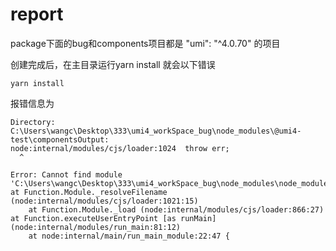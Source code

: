 # report

package下面的bug和components项目都是 "umi": "^4.0.70" 的项目

创建完成后，在主目录运行yarn install  就会以下错误

```
yarn install

```

报错信息为

```
Directory: C:\Users\wangc\Desktop\333\umi4_workSpace_bug\node_modules\@umi4-test\componentsOutput:
node:internal/modules/cjs/loader:1024  throw err;
  ^

Error: Cannot find module 'C:\Users\wangc\Desktop\333\umi4_workSpace_bug\node_modules\node_modules\umi\bin\umi.js'    at Function.Module._resolveFilename (node:internal/modules/cjs/loader:1021:15)
    at Function.Module._load (node:internal/modules/cjs/loader:866:27)    at Function.executeUserEntryPoint [as runMain] (node:internal/modules/run_main:81:12)
    at node:internal/main/run_main_module:22:47 {

 ```
